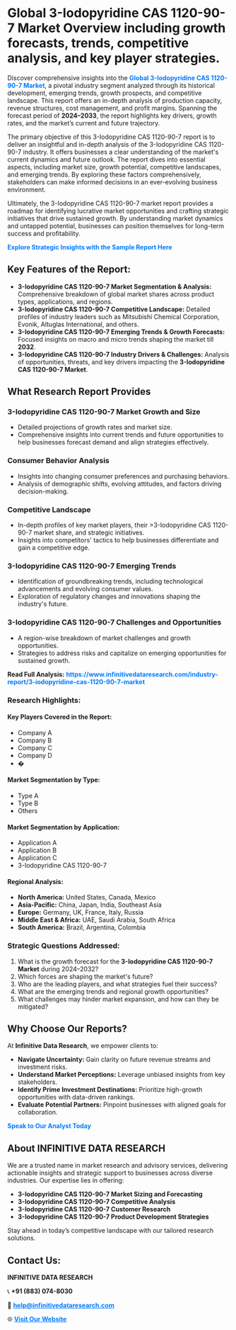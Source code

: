 <h1>Global 3-Iodopyridine CAS 1120-90-7 Market Overview including growth forecasts, trends, competitive analysis, and key player strategies.</h1>
<p>
Discover comprehensive insights into the 
<a href="https://www.infinitivedataresearch.com/industry-report/3-iodopyridine-cas-1120-90-7-market" rel="dofollow" style="color: #007BFF; text-decoration: none;"><strong>Global 3-Iodopyridine CAS 1120-90-7 Market</strong></a>, a pivotal industry segment analyzed through its historical development, emerging trends, growth prospects, and competitive landscape. This report offers an in-depth analysis of production capacity, revenue structures, cost management, and profit margins. Spanning the forecast period of <strong>2024–2033</strong>, the report highlights key drivers, growth rates, and the market’s current and future trajectory.
</p>
<p>
The primary objective of this 3-Iodopyridine CAS 1120-90-7 report is to deliver an insightful and in-depth analysis of the 3-Iodopyridine CAS 1120-90-7 industry. It offers businesses a clear understanding of the market's current dynamics and future outlook. The report dives into essential aspects, including market size, growth potential, competitive landscapes, and emerging trends. By exploring these factors comprehensively, stakeholders can make informed decisions in an ever-evolving business environment.
</p>
<p>
Ultimately, the 3-Iodopyridine CAS 1120-90-7 market report provides a roadmap for identifying lucrative market opportunities and crafting strategic initiatives that drive sustained growth. By understanding market dynamics and untapped potential, businesses can position themselves for long-term success and profitability.
</p>
<p>
<a href="https://www.infinitivedataresearch.com/request-sample/reportId=107250" style="color: #007BFF; text-decoration: none;"><strong>Explore Strategic Insights with the Sample Report Here</strong></a>
</p>

<h2>Key Features of the Report:</h2>
<ul>
<li><strong>3-Iodopyridine CAS 1120-90-7 Market Segmentation & Analysis:</strong> Comprehensive breakdown of global market shares across product types, applications, and regions.</li>
<li><strong>3-Iodopyridine CAS 1120-90-7 Competitive Landscape:</strong> Detailed profiles of industry leaders such as Mitsubishi Chemical Corporation, Evonik, Altuglas International, and others.</li>
<li><strong>3-Iodopyridine CAS 1120-90-7 Emerging Trends & Growth Forecasts:</strong> Focused insights on macro and micro trends shaping the market till <strong>2032</strong>.</li>
<li><strong>3-Iodopyridine CAS 1120-90-7 Industry Drivers & Challenges:</strong> Analysis of opportunities, threats, and key drivers impacting the <strong>3-Iodopyridine CAS 1120-90-7 Market</strong>.</li>
</ul>

<h2>What Research Report Provides</h2>
<h3>3-Iodopyridine CAS 1120-90-7 Market Growth and Size</h3>
<ul>
<li>Detailed projections of growth rates and market size.</li>
<li>Comprehensive insights into current trends and future opportunities to help businesses forecast demand and align strategies effectively.</li>
</ul>

<h3>Consumer Behavior Analysis</h3>
<ul>
<li>Insights into changing consumer preferences and purchasing behaviors.</li>
<li>Analysis of demographic shifts, evolving attitudes, and factors driving decision-making.</li>
</ul>

<h3>Competitive Landscape</h3>
<ul>
<li>In-depth profiles of key market players, their >3-Iodopyridine CAS 1120-90-7 market share, and strategic initiatives.</li>
<li>Insights into competitors' tactics to help businesses differentiate and gain a competitive edge.</li>
</ul>

<h3>3-Iodopyridine CAS 1120-90-7 Emerging Trends</h3>
<ul>
<li>Identification of groundbreaking trends, including technological advancements and evolving consumer values.</li>
<li>Exploration of regulatory changes and innovations shaping the industry's future.</li>
</ul>

<h3>3-Iodopyridine CAS 1120-90-7 Challenges and Opportunities</h3>
<ul>
<li>A region-wise breakdown of market challenges and growth opportunities.</li>
<li>Strategies to address risks and capitalize on emerging opportunities for sustained growth.</li>
</ul>
<p><strong>Read Full Analysis:</strong> <a href="https://www.infinitivedataresearch.com/industry-report/3-iodopyridine-cas-1120-90-7-market" rel="dofollow" style="color: #007BFF; text-decoration: none;"><strong>https://www.infinitivedataresearch.com/industry-report/3-iodopyridine-cas-1120-90-7-market</strong></a></p>
<h3>Research Highlights:</h3>
<h4>Key Players Covered in the Report:</h4>
<ul><li>Company A</li><li>Company B</li><li>Company C</li><li>Company D</li><li>�</li></ul>
<h4>Market Segmentation by Type:</h4>
<ul><li>Type A</li><li>Type B</li><li>Others</li></ul>
<h4>Market Segmentation by Application:</h4>
<ul><li>Application A</li><li>Application B</li><li>Application C</li><li>3-Iodopyridine CAS 1120-90-7</li></ul>

<h4>Regional Analysis:</h4>
<ul>
<li><strong>North America:</strong> United States, Canada, Mexico</li>
<li><strong>Asia-Pacific:</strong> China, Japan, India, Southeast Asia</li>
<li><strong>Europe:</strong> Germany, UK, France, Italy, Russia</li>
<li><strong>Middle East & Africa:</strong> UAE, Saudi Arabia, South Africa</li>
<li><strong>South America:</strong> Brazil, Argentina, Colombia</li>
</ul>

<h3>Strategic Questions Addressed:</h3>
<ol>
<li>What is the growth forecast for the <strong>3-Iodopyridine CAS 1120-90-7 Market</strong> during 2024–2032?</li>
<li>Which forces are shaping the market's future?</li>
<li>Who are the leading players, and what strategies fuel their success?</li>
<li>What are the emerging trends and regional growth opportunities?</li>
<li>What challenges may hinder market expansion, and how can they be mitigated?</li>
</ol>

<h2>Why Choose Our Reports?</h2>
<p>At <strong>Infinitive Data Research</strong>, we empower clients to:</p>
<ul>
<li><strong>Navigate Uncertainty:</strong> Gain clarity on future revenue streams and investment risks.</li>
<li><strong>Understand Market Perceptions:</strong> Leverage unbiased insights from key stakeholders.</li>
<li><strong>Identify Prime Investment Destinations:</strong> Prioritize high-growth opportunities with data-driven rankings.</li>
<li><strong>Evaluate Potential Partners:</strong> Pinpoint businesses with aligned goals for collaboration.</li>
</ul>
<p><a href="https://www.infinitivedataresearch.com/industry-report/3-iodopyridine-cas-1120-90-7-market" rel="dofollow" style="color: #007BFF; text-decoration: none;"><strong>Speak to Our Analyst Today</strong></a></p>

<h2>About INFINITIVE DATA RESEARCH</h2>
<p>We are a trusted name in market research and advisory services, delivering actionable insights and strategic support to businesses across diverse industries. Our expertise lies in offering:</p>
<ul>
<li><strong>3-Iodopyridine CAS 1120-90-7 Market Sizing and Forecasting</strong></li>
<li><strong>3-Iodopyridine CAS 1120-90-7 Competitive Analysis</strong></li>
<li><strong>3-Iodopyridine CAS 1120-90-7 Customer Research</strong></li>
<li><strong>3-Iodopyridine CAS 1120-90-7 Product Development Strategies</strong></li>
</ul>
<p>Stay ahead in today’s competitive landscape with our tailored research solutions.</p>

<h2>Contact Us:</h2>
<p><strong>INFINITIVE DATA RESEARCH</strong></p>
<p>📞 <strong>+91 (883) 074-8030</strong></p>
<p>📧 <strong><a href="mailto:help@infinitivedataresearch.com" style="color: #007BFF;">help@infinitivedataresearch.com</a></strong></p>
<p>🌐 <strong><a href="https://www.infinitivedataresearch.com" rel="dofollow" style="color: #007BFF;">Visit Our Website</a></strong></p>